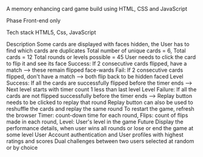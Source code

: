 A memory enhancing card game build using HTML, CSS and JavaScript

Phase
Front-end only

Tech stack
HTML5, Css, JavaScript

Description
Some cards are displayed with faces hidden, the User has to find which cards are duplicates
Total number of unique cards = 6, Total cards = 12
Total rounds or levels possible = 45
User needs to click the card to flip it and see its face
Success: If 2 consecutive cards flipped, have a match --> these remain flipped face-wards
Fail: If 2 consecutive cards flipped, don't have a match --> both flip back to be hidden faced
Level Success: If all the cards are successfully flipped before the timer ends --> Next level starts with timer count 1 less than last level
Level Failure: If all the cards are not flipped successfully before the timer ends --> Replay button needs to be clicked to replay that round
Replay button can also be used to reshuffle the cards and replay the same round
To restart the game, refresh the browser
Timer: count-down time for each round, Flips: count of flips made in each round, Level: User's level in the game
Future
Display the performance details, when user wins all rounds or lose or end the game at some level
User Account authentication and User profiles with highest ratings and scores
Dual challenges between two users selected at random or by choice
